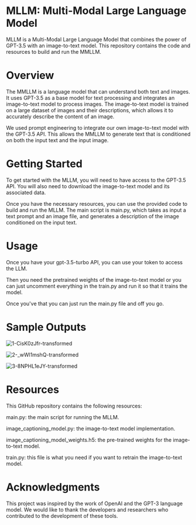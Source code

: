 # MLLM: Multi-Modal Large Language Model
MLLM is a Multi-Modal Large Language Model that combines the power of GPT-3.5 with an image-to-text model. This repository contains the code and resources to build and run the MMLLM.

# Overview
The MMLLM is a language model that can understand both text and images. It uses GPT-3.5 as a base model for text processing and integrates an image-to-text model to process images. The image-to-text model is trained on a large dataset of images and their descriptions, which allows it to accurately describe the content of an image.

We used prompt engineering to integrate our own image-to-text model with the GPT-3.5 API. This allows the MMLLM to generate text that is conditioned on both the input text and the input image.

# Getting Started
To get started with the MLLM, you will need to have access to the GPT-3.5 API. You will also need to download the image-to-text model and its associated data.

Once you have the necessary resources, you can use the provided code to build and run the MLLM. The main script is main.py, which takes as input a text prompt and an image file, and generates a description of the image conditioned on the input text.

# Usage
Once you have your gpt-3.5-turbo API, you can use your token to access the LLM.

Then you need the pretrained weights of the image-to-text model or you can just uncomment everything in the train.py and run it so that it trains the model.

Once you've that you can just run the main.py file and off you go.

# Sample Outputs

![1-CisK0zJfr-transformed](https://github.com/OsamaSaa3d/MLLM/assets/32080534/48ef4b39-9e10-4f5b-bb1b-ae281f69fd16)

![2-_wWl1mshQ-transformed](https://github.com/OsamaSaa3d/MLLM/assets/32080534/9b0b0090-768e-4ab4-84be-8c40323cf5c0)

![3-8NPHL1eJY-transformed](https://github.com/OsamaSaa3d/MLLM/assets/32080534/020c3310-cdc5-4681-9468-3d0763846677)

# Resources
This GitHub repository contains the following resources:

main.py: the main script for running the MLLM.

image_captioning_model.py: the image-to-text model implementation.

image_captioning_model_weights.h5: the pre-trained weights for the image-to-text model.

train.py: this file is what you need if you want to retrain the image-to-text model.

# Acknowledgments
This project was inspired by the work of OpenAI and the GPT-3 language model. We would like to thank the developers and researchers who contributed to the development of these tools.
